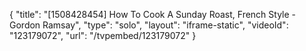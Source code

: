 {
    "title": "[1508428454] How To Cook A Sunday Roast, French Style - Gordon Ramsay",
    "type": "solo",
    "layout": "iframe-static",
    "videoId": "123179072",
    "url": "\/tvpembed\/123179072"
}
